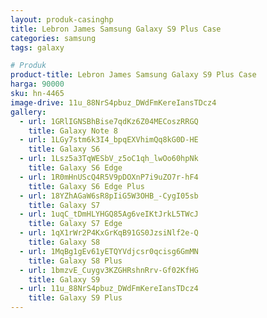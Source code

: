```yaml
---
layout: produk-casinghp
title: Lebron James Samsung Galaxy S9 Plus Case
categories: samsung
tags: galaxy

# Produk
product-title: Lebron James Samsung Galaxy S9 Plus Case
harga: 90000
sku: hn-4465
image-drive: 11u_88NrS4pbuz_DWdFmKereIansTDcz4
gallery:
  - url: 1GRlIGNSBhBise7qdKz6Z04MECoszRRGQ
    title: Galaxy Note 8
  - url: 1LGy7stm6k3I4_bpqEXVhimQq8kG0D-HE
    title: Galaxy S6
  - url: 1Lsz5a3TqWESbV_z5oC1qh_lwOo60hpNk
    title: Galaxy S6 Edge
  - url: 1R0mHnUScQ4R5V9pDOXnP7i9uZO7r-hF4
    title: Galaxy S6 Edge Plus
  - url: 18YZhAGaW6sR8pIiG5W3OHB_-CygI05sb
    title: Galaxy S7
  - url: 1uqC_tDmHLYHGQ85Ag6veIKtJrkL5TWcJ
    title: Galaxy S7 Edge
  - url: 1qX1rWr2P4KxGrKqB91GS0JzsiNlf2e-Q
    title: Galaxy S8
  - url: 1MqBg1gEv61yETQYVdjcsr0qcisg6GmMN
    title: Galaxy S8 Plus
  - url: 1bmzvE_Cuygv3KZGHRshnRrv-Gf02KfHG
    title: Galaxy S9
  - url: 11u_88NrS4pbuz_DWdFmKereIansTDcz4
    title: Galaxy S9 Plus
---
```

